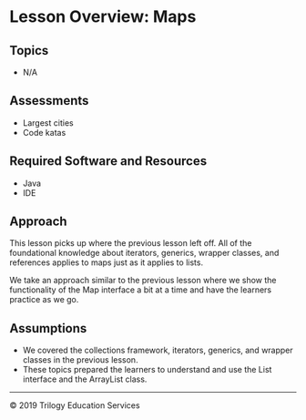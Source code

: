# Lesson Overview: Maps

## Topics
* N/A

## Assessments
* Largest cities
* Code katas

## Required Software and Resources
* Java
* IDE 

## Approach
This lesson picks up where the previous lesson left off. All of the foundational knowledge about iterators, generics, wrapper classes, and references
 applies to maps just as it applies to lists. 

We take an approach similar to the previous lesson where we show the functionality of the Map interface a bit at a time and have the learners practice as we go.

## Assumptions
* We covered the collections framework, iterators, generics, and wrapper classes in the previous lesson.
* These topics prepared the learners to understand and use the List interface and the ArrayList class.


---
© 2019 Trilogy Education Services